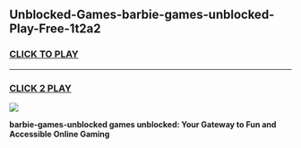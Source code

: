 
## Unblocked-Games-barbie-games-unblocked-Play-Free-1t2a2
<h3>
<a href="https://premium76.site?title=barbie-games-unblocked&ref=20A">CLICK TO PLAY</a></h3>
<hr>

<h3>
<a href="https://premium76.site?title=barbie-games-unblocked&ref=20A">CLICK 2 PLAY</a>
  
</h3>

<a href="https://premium76.site?title=barbie-games-unblocked&ref=20A"><img src="https://clearcache.store/games.png"></a>


**barbie-games-unblocked games unblocked: Your Gateway to Fun and Accessible Online Gaming**
